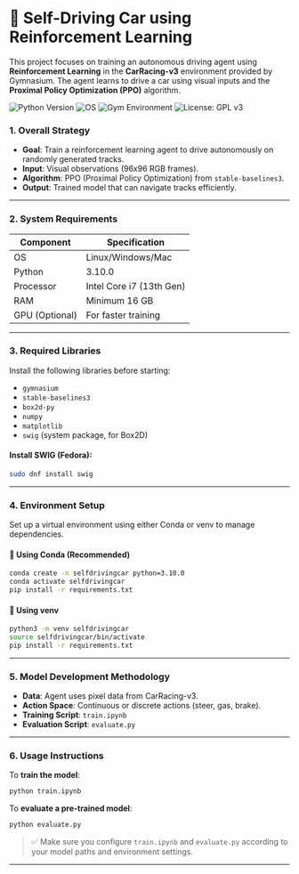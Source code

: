 
# 🚗 Self-Driving Car using Reinforcement Learning

This project focuses on training an autonomous driving agent using **Reinforcement Learning** in the **CarRacing-v3** environment provided by Gymnasium. The agent learns to drive a car using visual inputs and the **Proximal Policy Optimization (PPO)** algorithm.

![Python Version](https://img.shields.io/badge/python-3.10.10-blue.svg)
![OS](https://img.shields.io/badge/OS-Fedora%20Linux-FF6C37?logo=fedora)
![Gym Environment](https://img.shields.io/badge/Gym-CarRacing--v2-green.svg)
![License: GPL v3](https://img.shields.io/badge/License-GPLv3-blue.svg)




### 1.  Overall Strategy

- **Goal**: Train a reinforcement learning agent to drive autonomously on randomly generated tracks.
- **Input**: Visual observations (96x96 RGB frames).
- **Algorithm**: PPO (Proximal Policy Optimization) from `stable-baselines3`.
- **Output**: Trained model that can navigate tracks efficiently.

---

### 2.  System Requirements

| Component      | Specification                 |
|----------------|-------------------------------|
| OS             | Linux/Windows/Mac             |
| Python         | 3.10.0                        |
| Processor      | Intel Core i7 (13th Gen)      |
| RAM            | Minimum 16 GB                 |
| GPU (Optional) | For faster training           |

---

### 3.  Required Libraries

Install the following libraries before starting:

- `gymnasium`
- `stable-baselines3`
- `box2d-py`
- `numpy`
- `matplotlib`
- `swig` (system package, for Box2D)

####  Install SWIG (Fedora):
```bash
sudo dnf install swig
```

---

### 4.  Environment Setup

Set up a virtual environment using either Conda or venv to manage dependencies.

#### 📌 Using Conda (Recommended)
```bash
conda create -n selfdrivingcar python=3.10.0
conda activate selfdrivingcar
pip install -r requirements.txt
```

#### 📌 Using venv
```bash
python3 -m venv selfdrivingcar
source selfdrivingcar/bin/activate
pip install -r requirements.txt
```

---

### 5.  Model Development Methodology

- **Data**: Agent uses pixel data from CarRacing-v3.
- **Action Space**: Continuous or discrete actions (steer, gas, brake).
- **Training Script**: `train.ipynb`
- **Evaluation Script**: `evaluate.py`

---

### 6.  Usage Instructions

To **train the model**:
```bash
python train.ipynb
```

To **evaluate a pre-trained model**:
```bash
python evaluate.py
```

> ✅ Make sure you configure `train.ipynb` and `evaluate.py` according to your model paths and environment settings.

---

